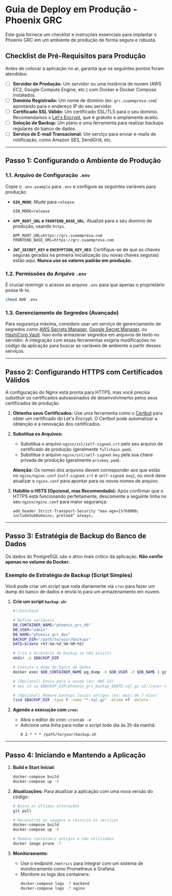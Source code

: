 # Guia de Deploy em Produção - Phoenix GRC

Este guia fornece um checklist e instruções essenciais para implantar o Phoenix GRC em um ambiente de produção de forma segura e robusta.

## Checklist de Pré-Requisitos para Produção

Antes de colocar a aplicação no ar, garanta que os seguintes pontos foram atendidos:

- [ ] **Servidor de Produção:** Um servidor ou uma instância de nuvem (AWS EC2, Google Compute Engine, etc.) com Docker e Docker Compose instalados.
- [ ] **Domínio Registrado:** Um nome de domínio (ex: `grc.suaempresa.com`) apontando para o endereço IP do seu servidor.
- [ ] **Certificado SSL Válido:** Um certificado SSL/TLS para o seu domínio. Recomendamos o [Let's Encrypt](https://letsencrypt.org/), que é gratuito e amplamente aceito.
- [ ] **Solução de Backup:** Um plano e uma ferramenta para realizar backups regulares do banco de dados.
- [ ] **Serviço de E-mail Transacional:** Um serviço para enviar e-mails de notificação, como Amazon SES, SendGrid, etc.

---

## Passo 1: Configurando o Ambiente de Produção

### 1.1. Arquivo de Configuração `.env`

Copie o `.env.example` para `.env` e configure as seguintes variáveis para produção:

-   **`GIN_MODE`**: Mude para `release`.
    ```
    GIN_MODE=release
    ```
-   **`APP_ROOT_URL` e `FRONTEND_BASE_URL`**: Atualize para o seu domínio de produção, usando `https`.
    ```
    APP_ROOT_URL=https://grc.suaempresa.com
    FRONTEND_BASE_URL=https://grc.suaempresa.com
    ```
-   **`JWT_SECRET_KEY` e `ENCRYPTION_KEY_HEX`**: Certifique-se de que as chaves seguras geradas na primeira inicialização (ou novas chaves seguras) estão aqui. **Nunca use os valores padrão em produção.**

### 1.2. Permissões do Arquivo `.env`

É crucial restringir o acesso ao arquivo `.env` para que apenas o proprietário possa lê-lo.
```bash
chmod 600 .env
```

### 1.3. Gerenciamento de Segredos (Avançado)

Para segurança máxima, considere usar um serviço de gerenciamento de segredos como [AWS Secrets Manager](https://aws.amazon.com/secrets-manager/), [Google Secret Manager](https://cloud.google.com/secret-manager), ou [HashiCorp Vault](https://www.vaultproject.io/). Isso evita armazenar segredos em arquivos de texto no servidor. A integração com essas ferramentas exigiria modificações no código da aplicação para buscar as variáveis de ambiente a partir desses serviços.

---

## Passo 2: Configurando HTTPS com Certificados Válidos

A configuração do Nginx está pronta para HTTPS, mas você precisa substituir os certificados autoassinados de desenvolvimento pelos seus certificados de produção.

1.  **Obtenha seus Certificados:**
    Use uma ferramenta como o [Certbot](https://certbot.eff.org/) para obter um certificado do Let's Encrypt. O Certbot pode automatizar a obtenção e a renovação dos certificados.

2.  **Substitua os Arquivos:**
    -   Substitua o arquivo `nginx/ssl/self-signed.crt` pelo seu arquivo de certificado de produção (geralmente `fullchain.pem`).
    -   Substitua o arquivo `nginx/ssl/self-signed.key` pela sua chave privada de produção (geralmente `privkey.pem`).

    **Atenção:** Os nomes dos arquivos devem corresponder aos que estão no `nginx/nginx.conf` (`self-signed.crt` e `self-signed.key`), ou você deve atualizar o `nginx.conf` para apontar para os novos nomes de arquivo.

3.  **Habilite o HSTS (Opcional, mas Recomendado):**
    Após confirmar que o HTTPS está funcionando perfeitamente, descomente a seguinte linha no seu `nginx/nginx.conf` para maior segurança:
    ```nginx
    add_header Strict-Transport-Security "max-age=15768000; includeSubDomains; preload" always;
    ```

---

## Passo 3: Estratégia de Backup do Banco de Dados

Os dados do PostgreSQL são o ativo mais crítico da aplicação. **Não confie apenas no volume do Docker.**

### Exemplo de Estratégia de Backup (Script Simples)

Você pode criar um script que roda diariamente via `cron` para fazer um dump do banco de dados e enviá-lo para um armazenamento em nuvem.

1.  **Crie um script `backup.sh`:**
    ```bash
    #!/bin/bash

    # Define variáveis
    DB_CONTAINER_NAME="phoenix_grc_db"
    DB_USER="admin"
    DB_NAME="phoenix_grc_dev"
    BACKUP_DIR="/path/to/your/backups"
    DATE=$(date +%Y-%m-%d_%H-%M-%S)

    # Cria o diretório de backup se não existir
    mkdir -p $BACKUP_DIR

    # Executa o dump do banco de dados
    docker exec $DB_CONTAINER_NAME pg_dump -U $DB_USER -d $DB_NAME | gzip > $BACKUP_DIR/phoenix_grc_backup_$DATE.sql.gz

    # (Opcional) Envia para a nuvem (ex: AWS S3)
    # aws s3 cp $BACKUP_DIR/phoenix_grc_backup_$DATE.sql.gz s3://your-s3-backup-bucket/

    # (Opcional) Remove backups locais antigos (ex: mais de 7 dias)
    find $BACKUP_DIR -type f -name "*.sql.gz" -mtime +7 -delete
    ```

2.  **Agende a execução com `cron`:**
    -   Abra o editor do cron: `crontab -e`
    -   Adicione uma linha para rodar o script todo dia às 2h da manhã:
        ```
        0 2 * * * /path/to/your/backup.sh
        ```

---

## Passo 4: Iniciando e Mantendo a Aplicação

1.  **Build e Start Inicial:**
    ```bash
    docker-compose build
    docker-compose up -d
    ```

2.  **Atualizações:**
    Para atualizar a aplicação com uma nova versão do código:
    ```bash
    # Baixa as últimas alterações
    git pull

    # Reconstrói as imagens e reinicia os serviços
    docker-compose build
    docker-compose up -d

    # Remove containers antigos e não utilizados
    docker image prune -f
    ```

3.  **Monitoramento:**
    -   Use o endpoint `/metrics` para integrar com um sistema de monitoramento como Prometheus e Grafana.
    -   Monitore os logs dos containers:
        ```bash
        docker-compose logs -f backend
        docker-compose logs -f nginx
        ```
